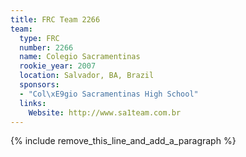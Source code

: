 ```yaml
---
title: FRC Team 2266
team:
  type: FRC
  number: 2266
  name: Colegio Sacramentinas
  rookie_year: 2007
  location: Salvador, BA, Brazil
  sponsors:
  - "Col\xE9gio Sacramentinas High School"
  links:
    Website: http://www.sa1team.com.br
---
```


{% include remove_this_line_and_add_a_paragraph %}